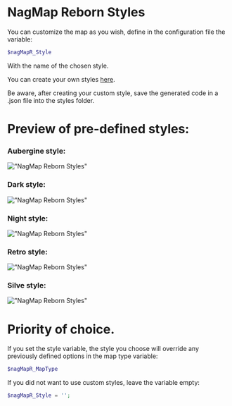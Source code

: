 NagMap Reborn Styles
=====
You can customize the map as you wish, define in the configuration file the variable:
```PHP
$nagMapR_Style
```
With the name of the chosen style.

You can create your own styles [here](https://mapstyle.withgoogle.com/).

Be aware, after creating your custom style, save the generated code in a .json file into the styles folder.

Preview of pre-defined styles:
====
### Aubergine style:
!["NagMap Reborn Styles"](https://i.imgur.com/FAU7lOp.png "Aubergine style")

### Dark style:
!["NagMap Reborn Styles"](https://i.imgur.com/QPeh3AN.png "Dark style")

### Night style:
!["NagMap Reborn Styles"](https://i.imgur.com/EaArsvB.png "Night style")

### Retro style:
!["NagMap Reborn Styles"](https://i.imgur.com/GWxQc23.png "Retro style")

### Silve style:
!["NagMap Reborn Styles"](https://i.imgur.com/hiEQEJU.png "Silve style")


Priority of choice.
===
If you set the style variable, the style you choose will override any previously defined options in the map type variable:
```PHP
$nagMapR_MapType
```
If you did not want to use custom styles, leave the variable empty:
```PHP
$nagMapR_Style = '';
```